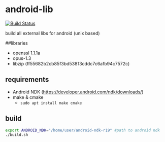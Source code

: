# android-lib
[![Build Status](https://travis-ci.org/damaex/android-lib.svg?branch=master)](https://travis-ci.org/damaex/android-lib)

build all external libs for android (unix based)

##libraries
- openssl 1.1.1a
- opus-1.3
- libzip (ff55682b2cb85f3bd53813cddc7c6afb94c7572c)

## requirements
- Android NDK (https://developer.android.com/ndk/downloads/)
- make & cmake
	- `sudo apt install make cmake`

## build
```bash
export ANDROID_NDK="/home/user/android-ndk-r19" #path to android ndk
./build.sh
```